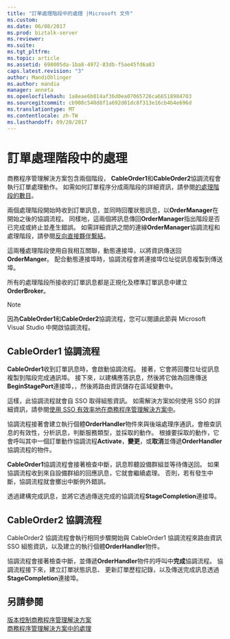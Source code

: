 ```yaml
---
title: "訂單處理階段中的處理 |Microsoft 文件"
ms.custom: 
ms.date: 06/08/2017
ms.prod: biztalk-server
ms.reviewer: 
ms.suite: 
ms.tgt_pltfrm: 
ms.topic: article
ms.assetid: 698005da-1ba8-4972-83db-f5ae45fd6a83
caps.latest.revision: "3"
author: MandiOhlinger
ms.author: mandia
manager: anneta
ms.openlocfilehash: 1a8eae6b814af36d0ea07065726ca66518984703
ms.sourcegitcommit: cb908c540d8f1a692d01dc8f313e16cb4b4e696d
ms.translationtype: MT
ms.contentlocale: zh-TW
ms.lasthandoff: 09/20/2017
---
```

# <a name="processing-in-the-order-processing-stages"></a>訂單處理階段中的處理
商務程序管理解決方案包含兩個階段， **CableOrder1**和**CableOrder2**協調流程會執行訂單處理動作。 如需如何訂單程序分成兩階段的詳細資訊，請參閱[的處理階段的數目](../core/number-of-processing-stages.md)。  
  
 兩個處理階段開始時收到訂單訊息，並同時回覆狀態訊息，以**OrderManager**在開始之後的協調流程。 同樣地，這兩個將訊息傳回**OrderManager**指出階段是否已完成或終止並產生錯誤。 如需詳細資訊之間的連線**OrderManager**協調流程和處理階段，請參閱[反向直接夥伴繫結](../core/inverse-direct-partner-binding.md)。  
  
 這兩種處理階段使用自我相互關聯，動態連接埠，以將資訊傳送回**OrderManger**。 配合動態連接埠時，協調流程會將連接埠位址從訊息複製到傳送埠。  
  
 所有的處理階段所接收的訂單訊息都是正規化及標準訂單訊息中建立**OrderBroker**。  
  
> [!NOTE]
>  因為**CableOrder1**和**CableOrder2**協調流程，您可以閱讀此節與 Microsoft Visual Studio 中開啟協調流程。  
  
## <a name="the-cableorder1-orchestration"></a>CableOrder1 協調流程  
 **CableOrder1**收到訂單訊息時，會啟動協調流程。 接著，它會將回覆位址從訊息複製到階段完成通訊埠。 接下來，以建構應答訊息，然後將它做為回應傳送**BeginStagePort**連接埠，，然後將路由資訊儲存在區域變數中。  
  
 這樣，此協調流程就會自 SSO 取得組態資訊。 如需解決方案如何使用 SSO 的詳細資訊，請參閱[使用 SSO 有效率地在商務程序管理解決方案中](../core/using-sso-efficiently-in-the-business-process-management-solution.md)。  
  
 協調流程接著會建立執行個體**OrderHandler**物件來與後端處理序通訊，會檢查訊息的有效性，分析訊息，判斷服務類型，並採取的動作。 根據要採取的動作，它會呼叫其中一個訂單動作協調流程**Activate**，**變更**，或**取消**並傳遞**OrderHandler**協調流程的物件。  
  
 **CableOrder1**協調流程會接著檢查中斷，訊息聆聽設備群組並等待傳送回。 如果協調流程收到來自設備群組的回應訊息，它就會繼續處理。 否則，若有發生中斷，協調流程就會擲出中斷例外錯誤。  
  
 透過建構完成訊息，並將它透過傳送完成的協調流程**StageCompletion**連接埠。  
  
## <a name="the-cableorder2-orchestration"></a>CableOrder2 協調流程  
 CableOrder2 協調流程會執行相同步驟開始與 CableOrder1 協調流程來路由資訊 SSO 組態資訊，以及建立的執行個體**OrderHandler**物件。  
  
 協調流程會接著檢查中斷，並傳遞**OrderHandler**物件的呼叫中**完成**協調流程。 協調流程接下來，建立訂單狀態訊息、 更新訂單歷程記錄，以及傳送完成訊息透過**StageCompletion**連接埠。  
  
## <a name="see-also"></a>另請參閱  
 [版本控制商務程序管理解決方案](../core/versioning-the-business-process-management-solution.md)   
 [商務程序管理解決方案中的處理](../core/processing-in-the-business-process-management-solution.md)